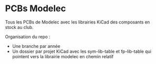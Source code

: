 #  PCBs Modelec
Tous les PCBs de Modelec avec les librairies KiCad des composants en stock au club.

Organisation du repo :

- Une branche par année
- Un dossier par projet KiCad avec les sym-lib-table et fp-lib-table qui pointent vers la librairie modelec en chemin relatif
